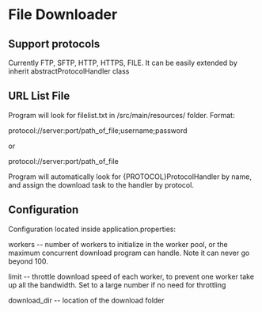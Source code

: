 # File Downloader

## Support protocols

Currently FTP, SFTP, HTTP, HTTPS, FILE. It can be easily extended by inherit abstractProtocolHandler class

## URL List File

Program will look for filelist.txt in /src/main/resources/ folder. Format:

protocol://server:port/path_of_file;username;password

or

protocol://server:port/path_of_file

Program will automatically look for {PROTOCOL}ProtocolHandler by name, and assign the download task to the handler by protocol.

## Configuration

Configuration located inside application.properties:

workers -- number of workers to initialize in the worker pool, or the maximum concurrent download program can handle. Note it can never go beyond 100.

limit -- throttle download speed of each worker, to prevent one worker take up all the bandwidth. Set to a large number if no need for throttling

download_dir -- location of the download folder

